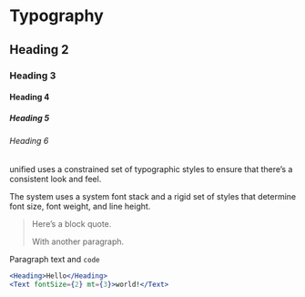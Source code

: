 # Typography

## Heading 2

### Heading 3

#### Heading 4

##### Heading 5

###### Heading 6

unified uses a constrained set of typographic styles to ensure that there’s a
consistent look and feel.

The system uses a system font stack and a rigid set of styles that determine
font size, font weight, and line height.

> Here’s a block quote.
>
> With another paragraph.

Paragraph text and `code`

```.jsx
<Heading>Hello</Heading>
<Text fontSize={2} mt={3}>world!</Text>
```
